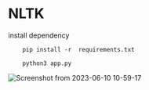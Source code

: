 # NLTK
install dependency
```
    pip install -r  requirements.txt
```
 ```
     python3 app.py 
 ```
![Screenshot from 2023-06-10 10-59-17](https://github.com/dassudip2001/bot/assets/85440350/2805669b-977c-4ebc-a8da-cdb52561af4b)
